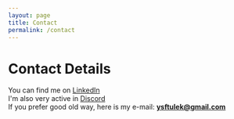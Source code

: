 ```yaml
---
layout: page
title: Contact
permalink: /contact
---
```


# Contact Details

You can find me on [LinkedIn](https://www.linkedin.com/in/ysftulek/) <br/>
I'm also very active in [Discord](https://discord.gg/Nx8kwSBAFb) <br/>
If you prefer good old way, here is my e-mail: **ysftulek@gmail.com**
